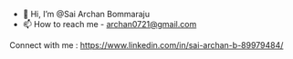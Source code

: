 - 👋 Hi, I’m @Sai Archan Bommaraju
- 📫 How to reach me - archan0721@gmail.com

Connect with me : https://www.linkedin.com/in/sai-archan-b-89979484/











